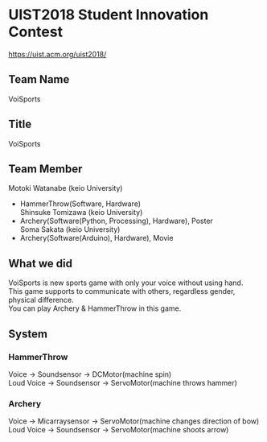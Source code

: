 # UIST2018 Student Innovation Contest
https://uist.acm.org/uist2018/
## Team Name
VoiSports

## Title
VoiSports

## Team Member
Motoki Watanabe (keio University)<br>
- HammerThrow(Software, Hardware)<br>
Shinsuke Tomizawa (keio University)<br>
- Archery(Software(Python, Processing), Hardware), Poster<br>
Soma Sakata (keio University)<br>
- Archery(Software(Arduino), Hardware), Movie

## What we did
VoiSports is new sports game with only your voice without using hand.<br>
This game supports to communicate with others, regardless gender, physical difference.<br>
You can play Archery & HammerThrow in this game.

## System
### HammerThrow
Voice → Soundsensor → DCMotor(machine spin)<br>
Loud Voice → Soundsensor → ServoMotor(machine throws hammer)

### Archery
Voice → Micarraysensor → ServoMotor(machine changes direction of bow)<br>
Loud Voice → Soundsensor → ServoMotor(machine shoots arrow)
